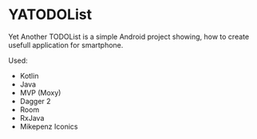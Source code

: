 # YATODOList
Yet Another TODOList is a simple Android project showing, how to create usefull  application for smartphone. 

Used: 
 - Kotlin
 - Java
 - MVP (Moxy)
 - Dagger 2
 - Room
 - RxJava
 - Mikepenz Iconics
